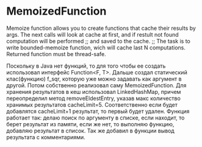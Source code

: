 # MemoizedFunction
Memoize function allows you to create functions that cache their results by args.  The next calls will look at cache at first, and if restult not found computation will be performed ;; and saved to the cache.   ;; The task is to write bounded-memoize function, wich will cache last N computations.  Returned function must be thread-safe.

Поскольку в Java нет функций, то для того чтобы ее создать использовал интерфейс Function<F, T>. 
Дальше создал статический клас(функцию) f_sqr, которую уже можно задавать как аргумент в другой.
Потом собственно реализовал саму MemoizedFunction. Для хранения результатов в кеш использовал LinkedHashMap, причем переопределил метод removeEldestEntry, указав макс количество хранимых результатов cacheLimit=5. Соответственно если будет добавлятся cacheLimit+1 результат, то первый будет удален.
Функция работает так: делаю поиск по аргументу в списке, если находит, то берет результат из памяти, если же нет, то выполняю функцию, добавляю результат в список. Так же добавил в функции вывод результата с комментариями.
